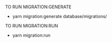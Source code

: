#####
TO RUN MIGRATION:GENERATE
* yarn migration:generate database/migrations/

TO RUN MIGRATION:RUN
* yarn migration:run
